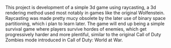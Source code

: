 This project is development of a simple 3d game using raycasting, a 3d rendering method used most notably in games like the original Wolfenstein. Raycasting was made pretty mucy obsolete by the later use of binary space partitioning, which i plan to learn later. The game will end up being a simple survival game where players survive hordes of enemies, which get progressively harder and more plentiful, similar to the original Call of Duty Zombies mode introduced in Call of Duty: World at War.
